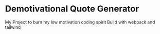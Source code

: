 # Demotivational Quote Generator

My Project to burn my low motivation coding spirit
Build with webpack and tailwind
